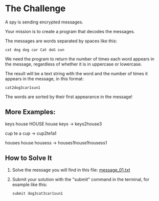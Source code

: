 # **The Challenge**

A spy is sending encrypted messages.

Your mission is to create a program that decodes the messages.

The messages are words separated by spaces like this:

`cat dog dog car Cat doG sun`

We need the program to return the number of times each word appears in the message, regardless of whether it is in uppercase or lowercase.

The result will be a text string with the word and the number of times it appears in the message, in this format:

`cat2dog3car1sun1`

The words are sorted by their first appearance in the message!

## **More Examples:**

keys house HOUSE house keys -> keys2house3

cup te a cup -> cup2te1a1

houses house housess -> houses1house1housess1

## **How to Solve It**

1. Solve the message you will find in this file: [message_01.txt](./message_01.txt)

2. Submit your solution with the "submit" command in the terminal, for example like this:
   ```
   submit dog3cat3car1sun1
   ```
